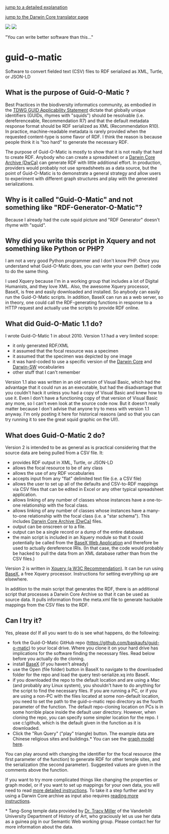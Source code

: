 [jump to a detailed explanation](use.md)

[jump to the Darwin Core translator page](dwca-converter.md)

![](https://raw.githubusercontent.com/baskaufs/guid-o-matic/master/squid.bmp)
![](https://raw.githubusercontent.com/baskaufs/guid-o-matic/master/images/translation.bmp)

"You can write better software than this..."

# guid-o-matic
Software to convert fielded text (CSV) files to RDF serialized as XML, Turtle, or JSON-LD

## What is the purpose of Guid-O-Matic ?
Best Practices in the biodiversity informatics community, as embodied in the [TDWG GUID Applicability Statement](https://github.com/tdwg/guid-as) dictate that globally unique identifiers (GUIDs, rhymes with "squids") should be resolvable (i.e. dereferenceable, Recommendation R7) and that the default metadata response format should be RDF serialized as XML (Recommendation R10).  In practice, machine-readable metadata is rarely provided when the requested content-type is some flavor of RDF. I think the reason is because people think it is "too hard" to generate the necessary RDF.  

The purpose of Guid-O-Matic is mostly to show that it is not really that hard to create RDF.  Anybody who can create a spreadsheet or a [Darwin Core Archive (DwCa)](http://www.gbif.org/resource/80636) can generate RDF with little additional effort.  In production, providers would probably not use spreadsheets as a data source, but the point of Guid-O-Matic is to demonstrate a general strategy and allow users to experiment with different graph structures and play with the generated serializations.

## Why is it called "Guid-O-Matic" and not something like "RDF-Generator-O-Matic"?
Because I already had the cute squid picture and "RDF Generator" doesn't rhyme with "squid".

## Why did you write this script in Xquery and not something like Python or PHP?
I am not a very good Python programmer and I don't know PHP.  Once you understand what Guid-O-Matic does, you can write your own (better) code to do the same thing.

I used Xquery because I'm in a working group that includes a lot of Digital Humanists, and they love XML.  Also, the awesome Xquery processor, BaseX, is free and easily downloaded and installed.  So anybody can easily run the Guid-O-Matic scripts.  In addition, BaseX can run as a web server, so in theory, one could call the RDF-generating functions in response to a HTTP request and actually use the scripts to provide RDF online.

## What did Guid-O-Matic 1.1 do?
I wrote Guid-O-Matic 1 in about 2010.  Version 1.1 had a very limited scope:
- it only generated RDF/XML
- it assumed that the focal resource was a specimen
- it assumed that the specimen was depicted by one image
- it was hard-coded to use a specific version of the [Darwin Core](http://rs.tdwg.org/dwc/terms/) and [Darwin-SW](https://github.com/darwin-sw/dsw) vocabularies
- other stuff that I can't remember

Version 1.1 also was written in an old version of Visual Basic, which had the advantage that it could run as an executable, but had the disadvantage that you couldn't hack it unless you had a copy of Visual Basic and knew how to use it.  Even I don't have a functioning copy of that version of Visual Basic any more, so I can't even look at the source code now.  But it doesn't really matter because I don't advise that anyone try to mess with version 1.1 anyway.  I'm only posting it here for historical reasons (and so that you can try running it to see the great squid graphic on the UI!).

## What does Guid-O-Matic 2 do?
Version 2 is intended to be as general as is practical considering that the source data are being pulled from a CSV file.  It:
- provides RDF output in XML, Turtle, or JSON-LD
- allows the focal resource to be of any class
- allows the use of any RDF vocabularies
- accepts input from any "flat" delimited text file (i.e. a CSV file)
- allows the user to set up all of the defaults and CSV-to-RDF mappings via CSV files that can be edited in Excel or any other typical spreadsheet application.
- allows linking of any number of classes whose instances have a one-to-one relationship with the focal class.
- allows linking of any number of classes whose instances have a many-to-one relationship with the focal class (i.e. a "star schema"). This includes [Darwin Core Archive (DwCa)](http://www.gbif.org/resource/80636) files.
- output can be onscreen or to a file.
- output can be a single record or a dump of the entire database.
- the main script is included in an Xquery module so that it could potentially be called from the [BaseX Web Application](http://docs.basex.org/wiki/Web_Application) and therefore be used to actually dereference IRIs.  (In that case, the code would probably be hacked to pull the data from an XML database rather than from the CSV files.)

Version 2 is written in [Xquery (a W3C Recommendation)](https://www.w3.org/TR/xquery/).  It can be run using [BaseX](http://basex.org/), a free Xquery processor.  Instructions for setting everything up are elsewhere.

In addition to the main script that generates the RDF, there is an additional script that processes a Darwin Core Archive so that it can be used as source data.  It pulls information from the meta.xml file to generate hackable mappings from the CSV files to the RDF.  

## Can I try it?
Yes, please do!  If all you want to do is see what happens, do the following:
- fork the Guid-O-Matic GitHub repo (https://github.com/baskaufs/guid-o-matic) to your local drive.  Where you clone it on your hard drive has implications for the software finding the necessary files.  Read below before you actually do the cloning.
- install [BaseX](http://basex.org/products/download/all-downloads/) (if you haven't already)
- use the Open (file folder) button in BaseX to navigate to the downloaded folder for the repo and load the query test-serialize.xq into BaseX.
- if you downloaded the repo to the default location and are using a Mac (and probably any Linux system), you shouldn't have to do anything for the script to find the necessary files.  If you are running a PC, or if you are using a non-PC with the files located at some non-default location, you need to set the path to the guid-o-matic repo directory as the fourth parameter of the function.  The default repo-cloning location on PCs is in some horrible place inside the default user directory. However, when cloning the repo, you can specify some simpler location for the repo.  I use c:\github\, which is the default given in the function as it is downloaded.
- Click the "Run Query" ("play" triangle) button.  The example data are Chinese religious sites and buildings.*  You can see the [graph model here](graph-model.md).

You can play around with changing the identifier for the focal resource (the first parameter of the function) to generate RDF for other temple sites, and the serialization (the second parameter).  Suggested values are given in the comments above the function.   

If you want to try more complicated things like changing the properties or graph model, or if you want to set up mappings for your own data, you will need to read [more detailed instructions](use.md).  To take it a step further and try using a Darwin Core archive as input also requires [reading more instructions](dwca-converter.md).

\* Tang-Song temple data provided by [Dr. Tracy Miller](http://as.vanderbilt.edu/historyart/people/miller.php) of the Vanderbilt University Department of History of Art, who graciously let us use her data as a guinea pig in our Semantic Web working group.  Please contact her for more information about the data.
